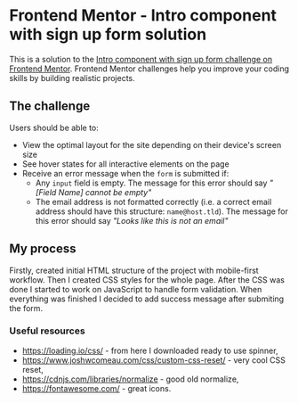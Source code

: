 # Frontend Mentor - Intro component with sign up form solution

This is a solution to the [Intro component with sign up form challenge on Frontend Mentor](https://www.frontendmentor.io/challenges/intro-component-with-signup-form-5cf91bd49edda32581d28fd1). Frontend Mentor challenges help you improve your coding skills by building realistic projects.

## The challenge

Users should be able to:

-    View the optimal layout for the site depending on their device's screen size
-    See hover states for all interactive elements on the page
-    Receive an error message when the `form` is submitted if:
     -    Any `input` field is empty. The message for this error should say _"[Field Name] cannot be empty"_
     -    The email address is not formatted correctly (i.e. a correct email address should have this structure: `name@host.tld`). The message for this error should say _"Looks like this is not an email"_

## My process

Firstly, created initial HTML structure of the project with mobile-first workflow. Then I created CSS styles for the whole page. After the CSS was done I started to work on JavaScript to handle form validation. When everything was finished I decided to add success message after submiting the form.

### Useful resources

-    https://loading.io/css/ - from here I downloaded ready to use spinner,
-    https://www.joshwcomeau.com/css/custom-css-reset/ - very cool CSS reset,
-    https://cdnjs.com/libraries/normalize - good old normalize,
-    https://fontawesome.com/ - great icons.
